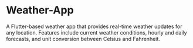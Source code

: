 # Weather-App
A Flutter-based weather app that provides real-time weather updates for any location. Features include current weather conditions, hourly and daily forecasts, and unit conversion between Celsius and Fahrenheit.
